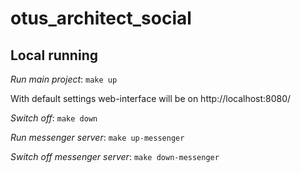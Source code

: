 # otus_architect_social

## Local running
*Run main project*:
```make up```

With default settings web-interface will be on http://localhost:8080/

*Switch off*:
```make down```

*Run messenger server*:
```make up-messenger```

*Switch off messenger server*:
```make down-messenger```

